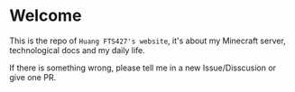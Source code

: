 # Welcome

This is the repo of `Huang FTS427's website`, it's about my Minecraft server, technological docs and my daily life.

If there is something wrong, please tell me in a new Issue/Disscusion or give one PR.
